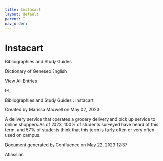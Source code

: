 ```yaml
---
title: Instacart
layout: default
parent: I
nav_order:
---
```


# Instacart

Bibliographies and Study Guides

Dictionary of Geneseo English

View All Entries

I-L

Bibliographies and Study Guides : Instacart

Created by  Marissa Maxwell on May 02, 2023

A delivery service that operates a grocery delivery and pick up service to online shoppers.As of 2023, 100% of students surveyed have heard of this term, and 57% of students think that this term is fairly often or very often used on campus. 

Document generated by Confluence on May 22, 2023 12:37

Atlassian
